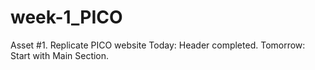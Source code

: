 # week-1_PICO
Asset #1. Replicate PICO website
Today: Header completed.
Tomorrow: Start with Main Section.
